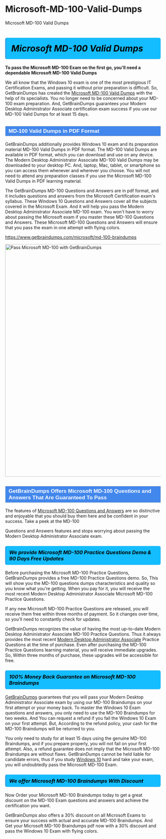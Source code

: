 # Microsoft-MD-100-Valid-Dumps
Microsoft MD-100 Valid Dumps
<h1><strong><span style="display: block; color: #000000; background: #14BDFF; border: 0.5px solid #AED6F1; border-left: 3px solid #3498DB; padding: .6em; border-radius: 6px;">                     <em>Microsoft MD-100 <span class="exam_variation">Valid Dumps</span> </em>                </span></strong>            </h1>                        <p><strong>To pass the Microsoft MD-100 Exam on the first go, you'll need a dependable Microsoft MD-100 <span class="exam_variation">Valid Dumps</span></strong></p>                        <p>We all know that the Windows 10 exam is one of the most prestigious IT Certification Exams,             and passing it without prior preparation is difficult. So, GetBrainDumps has created the <a href="https://www.getbraindumps.com/microsoft/md-100-braindumps">Microsoft MD-100 <span class="exam_variation">Valid Dumps</span></a> with the help of its specialists.             You no longer need to be concerned about your MD-100 exam preparation. And, GetBrainDumps guarantees your Modern Desktop Administrator Associate certification             exam success if you use our MD-100 <span class="exam_variation">Valid Dumps</span> for at least 15 days.</p>                        <h2 style="background: #4287ec; border: 1px solid #cccccc; padding: 5px 10px;">                <span style="color: #ffffff;">                    <span style="font-size: 11pt;">                        <span style="line-height: normal;">                            <span style="font-family: Calibri,sans-serif;">                                <strong>                                    <span style="font-size: 13.0pt;">MD-100 <span class="exam_variation">Valid Dumps</span> in PDF Format</span>                                </strong>                            </span>                        </span>                    </span>                </span>            </h2>                        <p>GetBrainDumps additionally provides Windows 10 exam and its preparation material MD-100 <span class="exam_variation">Valid Dumps</span> in PDF format.             The MD-100 <span class="exam_variation">Valid Dumps</span> are available in PDF format, which you can download and use on any device. The Modern Desktop Administrator Associate MD-100 <span class="exam_variation">Valid Dumps</span> may be downloaded             to your desktop PC. And, laptop, Mac, tablet, or smartphone so you can access them whenever and wherever you choose. You will not need to attend any preparation classes if you use             the Microsoft MD-100 <span class="exam_variation">Valid Dumps</span> in PDF learning material. </p>                        <p>The GetBrainDumps MD-100 <span class="exam_variation2">Questions and Answers</span> are in pdf format, and  it includes questions and answers from the Microsoft Certification exam's syllabus. These             Windows 10 <span class="exam_variation2">Questions and Answers</span> cover all the subjects covered in the Microsoft Exam. And it will help you pass the             Modern Desktop Administrator Associate MD-100 exam. You won't have to worry about passing the Microsoft exam if you master these MD-100 <span class="exam_variation2">Questions and Answers</span>.             These Microsoft MD-100 <span class="exam_variation2">Questions and Answers</span> will ensure that you pass the exam in one attempt with flying colors.</p>                        <p><a href="https://www.getbraindumps.com/microsoft/md-100-braindumps">https://www.getbraindumps.com/microsoft/md-100-braindumps</a></p>                        <p><a href="https://www.getbraindumps.com/"><img src="https://www.getbraindumps.com/images/get-updated-exam-questions-with-discount-getbraindumps.jpg" class="postImage" alt="Pass Microsoft MD-100 with GetBrainDumps" width="750"></a></p>                            <h2 style="background: #4287ec; border: 1px solid #cccccc; padding: 5px 10px;">                <span style="color: #ffffff;">                    <span style="font-size: 11pt;">                        <span style="line-height: normal;">                            <span style="font-family: Calibri,sans-serif;">                                <strong>                                    <span style="font-size: 13.0pt;">GetBrainDumps Offers Microsoft MD-100 <span class="exam_variation2">Questions and Answers</span> That Are Guaranteed To Pass</span>                                </strong>                            </span>                        </span>                    </span>                </span>            </h2>                        <p>The features of <a href="https://www.getbraindumps.com/microsoft-braindumps.html">Microsoft MD-100 <span class="exam_variation2">Questions and Answers</span></a> are so distinctive and enjoyable that you should buy them here and be confident in your success. Take a peek at the MD-100</p>            <p> <span class="exam_variation2">Questions and Answers</span> features and stops worrying about passing the Modern Desktop Administrator Associate exam.</p>                        <h3>                <strong>                    <span style="display: block; color: #000000; background: #14BDFF; border: 0.5px solid #AED6F1; border-left: 3px solid #3498DB; padding: .6em; border-radius: 6px;">                        <em>We provide Microsoft MD-100 <span class="exam_variation3">Practice Questions</span> Demo &amp; 90 Days Free Updates</em>                    </span>                </strong>            </h3>                        <p>Before purchasing the Microsoft MD-100 <span class="exam_variation3">Practice Questions</span>, GetBrainDumps provides a free MD-100 <span class="exam_variation3">Practice Questions</span> demo. So, This will show you the MD-100 questions dumps             characteristics and quality so you know what you're getting. When you pay for it, you will receive the most recent             Modern Desktop Administrator Associate Microsoft MD-100 <span class="exam_variation3">Practice Questions</span>.</p>                        <p>If any new Microsoft MD-100 <span class="exam_variation3">Practice Questions</span> are released, you will receive them free within three months of payment.             So it changes over time, so you'll need to constantly check for updates.</p>                        <p>GetBrainDumps recognizes the value of having the most up-to-date Modern Desktop Administrator Associate MD-100 <span class="exam_variation3">Practice Questions</span>. Thus it always provides the most recent             <a href="https://www.getbraindumps.com/microsoft/modern-desktop-administrator-associate-braindumps.html">Modern Desktop Administrator Associate</a> <span class="exam_variation3">Practice Questions</span> at the time of purchase. Even after purchasing the MD-100 <span class="exam_variation3">Practice Questions</span> learning material, you will receive immediate upgrades.             So, Within three months of purchase, these upgrades will be accessible for free.</p>                        <h3>                <strong>                    <span style="display: block; color: #000000; background: #14BDFF; border: 0.5px solid #AED6F1; border-left: 3px solid #3498DB; padding: .6em; border-radius: 6px;">                        <em>100% Money Back Guarantee on Microsoft MD-100 <span class="exam_variation4">Braindumps</span></em>                    </span>                </strong>            </h3>                        <p><a href="https://www.getbraindumps.com/">GetBrainDumps</a> guarantees that you will pass your Modern Desktop Administrator Associate exam by using our MD-100 <span class="exam_variation4">Braindumps</span> on your first attempt or your money back.             To master the Windows 10 Exam questions and answers, you only need to use the MD-100 <span class="exam_variation4">Braindumps</span> for             two weeks. And You can request a refund if you fail the Windows 10 Exam on your first attempt. But, According to the refund policy, your cash             for the MD-100 <span class="exam_variation4">Braindumps</span> will be returned to you.</p>                        <p>You only need to study for at least 15 days using the genuine MD-100 <span class="exam_variation4">Braindumps</span>, and if you prepare properly, you will not fail on your first attempt.             Also, a refund guarantee does not imply that the Microsoft MD-100 <span class="exam_variation4">Braindumps</span> are without flaws. GetBrainDumps cannot be held liable for candidate errors,             thus if you study <a href="https://www.getbraindumps.com/microsoft/md-100-braindumps">Windows 10</a> hard and take your exam, you will undoubtedly pass the Microsoft MD-100 Exam. </p>                        <h3>                <strong>                    <span style="display: block; color: #000000; background: #14BDFF; border: 0.5px solid #AED6F1; border-left: 3px solid #3498DB; padding: .6em; border-radius: 6px;">                        <em>We offer Microsoft MD-100 <span class="exam_variation4">Braindumps</span> With Discount</em>                    </span>                </strong>            </h3>                        <p>Now Order your Microsoft MD-100 <span class="exam_variation4">Braindumps</span> today to get a great discount on the MD-100 Exam questions and answers and achieve the certification you want.</p>                        <p>GetBrainDumps also offers a 30% discount on all Microsoft Exams to ensure your success with actual and accurate MD-100 <span class="exam_variation4">Braindumps</span>. And Get your Microsoft MD-100 <span class="exam_variation4">Braindumps</span>             pdf now with a 30% discount and pass the Windows 10 Exam with flying colors.</p>                    
